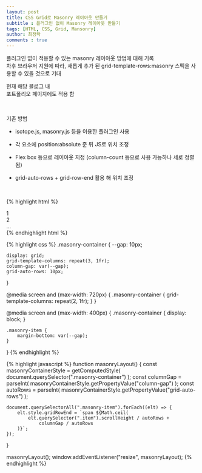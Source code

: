 ```yaml
---
layout: post
title: CSS Grid로 Masonry 레이아웃 만들기
subtitle : 플러그인 없이 Masonry 레이아웃 만들기
tags: [HTML, CSS, Grid, Mansonry]
author: 최정락
comments : true
---
```



플러그인 없이 적용할 수 있는 masonry 레이아웃 방법에 대해 기록  
차후 브라우저 지원에 따라, 새롭게 추가 된 grid-template-rows:masonry 스펙을 사용할 수 있을 것으로 기대  

현재 해당 블로그 내  
포트폴리오 페이지에도 적용 함

<br>  

기존 방법


- isotope.js, masonry.js 등을 이용한 플러그인 사용

- 각 요소에 position:absolute 준 뒤 JS로 위치 조정

- Flex box 등으로 레이아웃 지정 (column-count 등으로 사용 가능하나 세로 정렬 됨)

- grid-auto-rows + grid-row-end 활용 해 위치 조정

<br>

{% highlight html %}
<div class="masonry-container">
    <div class="masonry-item">
        <div class="item">1</div>
    </div>
    <div class="masonry-item">
        <div class="item">2</div>
    </div>
    ...
</div>
{% endhighlight html %}

{% highlight css %}
.masonry-container {
    --gap: 10px;

    display: grid;
    grid-template-columns: repeat(3, 1fr);
    column-gap: var(--gap);
    grid-auto-rows: 10px;
}

@media screen and (max-width: 720px) {
    .masonry-container {
        grid-template-columns: repeat(2, 1fr);
    }
}

@media screen and (max-width: 400px) {
    .masonry-container {
        display: block;
    }

    .masonry-item {
        margin-bottom: var(--gap);
    }
}
{% endhighlight %}

{% highlight javascript %}
function masonryLayout() {
    const masonryContainerStyle = getComputedStyle(
        document.querySelector(".masonry-container")
    );
    const columnGap = parseInt(
        masonryContainerStyle.getPropertyValue("column-gap")
    );
    const autoRows = parseInt(
        masonryContainerStyle.getPropertyValue("grid-auto-rows")
    );

    document.querySelectorAll(".masonry-item").forEach((elt) => {
        elt.style.gridRowEnd = `span ${Math.ceil(
            elt.querySelector(".item").scrollHeight / autoRows +
                columnGap / autoRows
        )}`;
    });
}

masonryLayout();
window.addEventListener("resize", masonryLayout);
{% endhighlight %}
